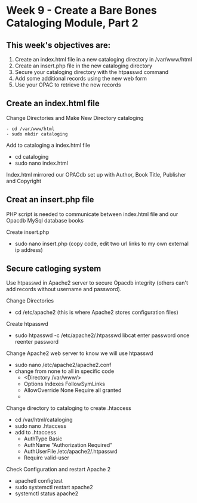 # Week 9 - Create a Bare Bones Cataloging Module, Part 2

## This week's objectives are:
1. Create an index.html file in a new cataloging directory in /var/www/html
2. Create an insert.php file in the new cataloging directory
3. Secure your cataloging directory with the htpasswd command
4. Add some additional records using the new web form
5. Use your OPAC to retrieve the new records

## Create an index.html file

Change Directories and Make New Directory cataloging
```
- cd /var/www/html
- sudo mkdir cataloging 
```

Add to cataloging a index.html file
- cd cataloging
- sudo nano index.html

Index.html mirrored our OPACdb set up with Author, Book Title, Publisher and Copyright

## Creat an insert.php file
PHP script is needed to communicate between index.html file and our Opacdb MySql database books

Create insert.php
- sudo nano insert.php (copy code, edit two url links to my own external ip address)

## Secure catloging system
Use htpasswd in Apache2 server to secure Opacdb integrity (others can't add records without username and password). 

Change Directories
- cd /etc/apache2 (this is where Apache2 stores configuration files)

Create htpasswd
- sudo htpasswd -c /etc/apache2/.htpasswd libcat 
enter password once
reenter password 

Change Apache2 web server to know we will use htpasswd 
- sudo nano /etc/apache2/apache2.conf 
- change from none to all in specific code
  - <Directory /var/www/> 
  - Options Indexes FollowSymLinks 
  - AllowOverride None Require all granted
  - </Directory>

Change directory to cataloging to create .htaccess
- cd /var/html/cataloging
- sudo nano .htaccess
- add to .htaccess
  - AuthType Basic 
  - AuthName "Authorization Required" 
  - AuthUserFile /etc/apache2/.htpasswd 
  - Require valid-user

Check Configuration and restart Apache 2
- apachetl configtest
- sudo systemctl restart apache2
- systemctl status apache2


